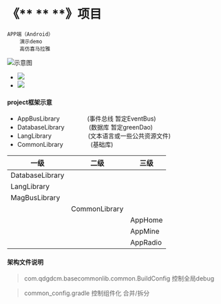 # 《** ** **》项目

```text
APP端（Android）
    演示demo
    高仿喜马拉雅
```

![示意图](https://github.com/RobinJJie/TengriDm/blob/master/img/git_tgl01.gif)

* ![](https://img.shields.io/badge/version-v1.0.0-519dd9.svg)
* ![](https://img.shields.io/badge/LK-Robin-green.svg)
#### project框架示意
* AppBusLibrary   &#8195;&#8195;&#8195;&#8195;     (事件总线 暂定EventBus)
* DatabaseLibrary &#8195;&#8195;&#8195;&#8194;  (数据库 暂定greenDao)
* LangLibrary    &#8195;&#8195;&#8195;&#8195;&#8195;&#8194;    (文本语言或一些公共资源文件)
* CommonLibrary   &#8195;&#8195;&#8195;&#8195;  (基础库)

| 一级| 二级    |  三级   |
|----|----|----|
|DatabaseLibrary |||
|LangLibrary |||
|MagBusLibrary |||
||CommonLibrary||
|||AppHome|
|||AppMine|
|||AppRadio|

#### 架构文件说明
> com.qdgdcm.basecommonlib.common.BuildConfig  控制全局debug

> common_config.gradle 控制组件化 合并/拆分
